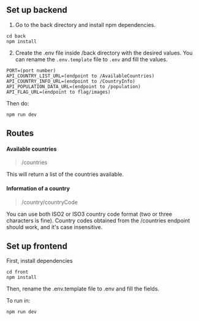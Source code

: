 ## Set up backend

1. Go to the back directory and install npm dependencies.

```
cd back
npm install
 ```

2. Create the .env file inside /back directory with the desired values. You can rename the `.env.template` file to `.env` and fill the values.

```
PORT=(port number)
API_COUNTRY_LIST_URL=(endpoint to /AvailableCountries)
API_COUNTRY_INFO_URL=(endpoint to /CountryInfo)
API_POPULATION_DATA_URL=(endpoint to /population)
API_FLAG_URL=(endpoint to flag/images)
```

Then do:

```
npm run dev
```

## Routes

#### Available countries

> /countries

This will return a list of the countries available.

#### Information of a country

> /country/countryCode

You can use both ISO2 or ISO3 country code format (two or three characters is fine). Country codes obtained from the /countries endpoint should work, and it's case insensitive.


## Set up frontend

First, install dependencies

```
cd front
npm install
```

Then, rename the .env.template file to .env and fill the fields.

To run in:

```
npm run dev
```

